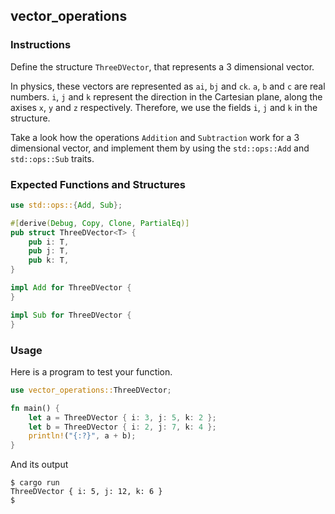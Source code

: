 ## vector_operations

### Instructions

Define the structure `ThreeDVector`, that represents a 3 dimensional vector.

In physics, these vectors are represented as `ai`, `bj` and `ck`. `a`, `b` and `c` are real numbers. `i`, `j` and `k` represent the direction in the Cartesian plane, along the axises `x`, `y` and `z` respectively. Therefore, we use the fields `i`, `j` and `k` in the structure.

Take a look how the operations `Addition` and `Subtraction` work for a 3 dimensional vector, and implement them by using the `std::ops::Add` and `std::ops::Sub` traits.

### Expected Functions and Structures

```rust
use std::ops::{Add, Sub};

#[derive(Debug, Copy, Clone, PartialEq)]
pub struct ThreeDVector<T> {
	pub i: T,
	pub j: T,
	pub k: T,
}

impl Add for ThreeDVector {
}

impl Sub for ThreeDVector {
}
```

### Usage

Here is a program to test your function.

```rust
use vector_operations::ThreeDVector;

fn main() {
	let a = ThreeDVector { i: 3, j: 5, k: 2 };
	let b = ThreeDVector { i: 2, j: 7, k: 4 };
	println!("{:?}", a + b);
}
```

And its output

```console
$ cargo run
ThreeDVector { i: 5, j: 12, k: 6 }
$
```
